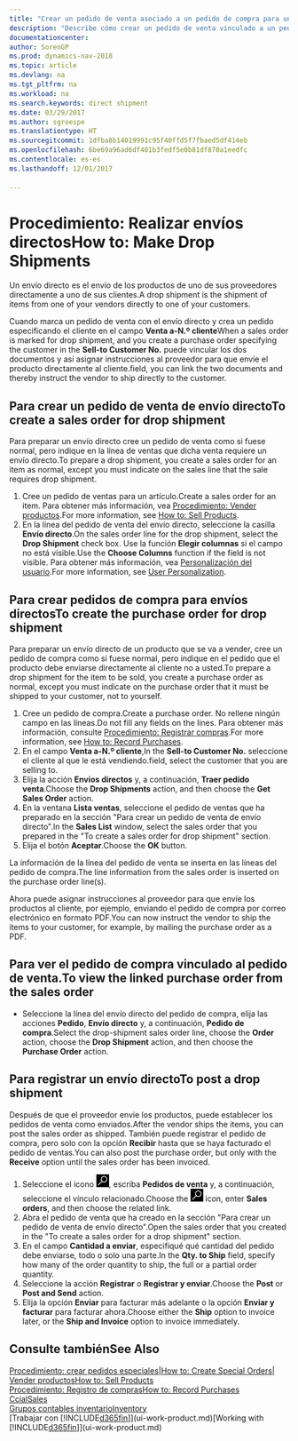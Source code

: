 ```yaml
---
title: "Crear un pedido de venta asociado a un pedido de compra para un envío directo"
description: "Describe cómo crear un pedido de venta vinculado a un pedido de compra para habilitar el envío directo del proveedor al cliente."
documentationcenter: 
author: SorenGP
ms.prod: dynamics-nav-2018
ms.topic: article
ms.devlang: na
ms.tgt_pltfrm: na
ms.workload: na
ms.search.keywords: direct shipment
ms.date: 03/29/2017
ms.author: sgroespe
ms.translationtype: HT
ms.sourcegitcommit: 1dfba8b14019991c95f40ffd5f7fbaed5df414eb
ms.openlocfilehash: 6be69a96ad6df401b3fedf5e0b81df870a1eedfc
ms.contentlocale: es-es
ms.lasthandoff: 12/01/2017

---
```

# <a name="how-to-make-drop-shipments"></a><span data-ttu-id="c5a27-103">Procedimiento: Realizar envíos directos</span><span class="sxs-lookup"><span data-stu-id="c5a27-103">How to: Make Drop Shipments</span></span>
<span data-ttu-id="c5a27-104">Un envío directo es el envío de los productos de uno de sus proveedores directamente a uno de sus clientes.</span><span class="sxs-lookup"><span data-stu-id="c5a27-104">A drop shipment is the shipment of items from one of your vendors directly to one of your customers.</span></span>

<span data-ttu-id="c5a27-105">Cuando marca un pedido de venta con el envío directo y crea un pedido especificando el cliente en el campo **Venta a-N.º cliente**</span><span class="sxs-lookup"><span data-stu-id="c5a27-105">When a sales order is marked for drop shipment, and you create a purchase order specifying the customer in the **Sell-to Customer No.**</span></span> <span data-ttu-id="c5a27-106">puede vincular los dos documentos y así asignar instrucciones al proveedor para que envíe el producto directamente al cliente.</span><span class="sxs-lookup"><span data-stu-id="c5a27-106">field, you can link the two documents and thereby instruct the vendor to ship directly to the customer.</span></span>

## <a name="to-create-a-sales-order-for-drop-shipment"></a><span data-ttu-id="c5a27-107">Para crear un pedido de venta de envío directo</span><span class="sxs-lookup"><span data-stu-id="c5a27-107">To create a sales order for drop shipment</span></span>
<span data-ttu-id="c5a27-108">Para preparar un envío directo cree un pedido de venta como si fuese normal, pero indique en la línea de ventas que dicha venta requiere un envío directo.</span><span class="sxs-lookup"><span data-stu-id="c5a27-108">To prepare a drop shipment, you create a sales order for an item as normal, except you must indicate on the sales line that the sale requires drop shipment.</span></span>

1. <span data-ttu-id="c5a27-109">Cree un pedido de ventas para un artículo.</span><span class="sxs-lookup"><span data-stu-id="c5a27-109">Create a sales order for an item.</span></span> <span data-ttu-id="c5a27-110">Para obtener más información, vea [Procedimiento: Vender productos](sales-how-sell-products.md).</span><span class="sxs-lookup"><span data-stu-id="c5a27-110">For more information, see [How to: Sell Products](sales-how-sell-products.md).</span></span>
2. <span data-ttu-id="c5a27-111">En la línea del pedido de venta del envío directo, seleccione la casilla **Envío directo**.</span><span class="sxs-lookup"><span data-stu-id="c5a27-111">On the sales order line for the drop shipment, select the **Drop Shipment** check box.</span></span> <span data-ttu-id="c5a27-112">Use la función **Elegir columnas** si el campo no está visible.</span><span class="sxs-lookup"><span data-stu-id="c5a27-112">Use the **Choose Columns** function if the field is not visible.</span></span> <span data-ttu-id="c5a27-113">Para obtener más información, vea [Personalización del usuario](ui-user-personalization.md).</span><span class="sxs-lookup"><span data-stu-id="c5a27-113">For more information, see [User Personalization](ui-user-personalization.md).</span></span>

## <a name="to-create-the-purchase-order-for-drop-shipment"></a><span data-ttu-id="c5a27-114">Para crear pedidos de compra para envíos directos</span><span class="sxs-lookup"><span data-stu-id="c5a27-114">To create the purchase order for drop shipment</span></span>
<span data-ttu-id="c5a27-115">Para preparar un envío directo de un producto que se va a vender, cree un pedido de compra como si fuese normal, pero indique en el pedido que el producto debe enviarse directamente al cliente no a usted.</span><span class="sxs-lookup"><span data-stu-id="c5a27-115">To prepare a drop shipment for the item to be sold, you create a purchase order as normal, except you must indicate on the purchase order that it must be shipped to your customer, not to yourself.</span></span>

1. <span data-ttu-id="c5a27-116">Cree un pedido de compra.</span><span class="sxs-lookup"><span data-stu-id="c5a27-116">Create a purchase order.</span></span> <span data-ttu-id="c5a27-117">No rellene ningún campo en las líneas.</span><span class="sxs-lookup"><span data-stu-id="c5a27-117">Do not fill any fields on the lines.</span></span> <span data-ttu-id="c5a27-118">Para obtener más información, consulte [Procedimiento: Registrar compras](purchasing-how-record-purchases.md).</span><span class="sxs-lookup"><span data-stu-id="c5a27-118">For more information, see [How to: Record Purchases](purchasing-how-record-purchases.md).</span></span>
2. <span data-ttu-id="c5a27-119">En el campo **Venta a-N.º cliente**,</span><span class="sxs-lookup"><span data-stu-id="c5a27-119">In the **Sell-to Customer No.**</span></span> <span data-ttu-id="c5a27-120">seleccione el cliente al que le está vendiendo.</span><span class="sxs-lookup"><span data-stu-id="c5a27-120">field, select the customer that you are selling to.</span></span>
3. <span data-ttu-id="c5a27-121">Elija la acción **Envíos directos** y, a continuación, **Traer pedido venta**.</span><span class="sxs-lookup"><span data-stu-id="c5a27-121">Choose the **Drop Shipments** action, and then choose the **Get Sales Order** action.</span></span>
4. <span data-ttu-id="c5a27-122">En la ventana **Lista ventas**, seleccione el pedido de ventas que ha preparado en la sección "Para crear un pedido de venta de envío directo".</span><span class="sxs-lookup"><span data-stu-id="c5a27-122">In the **Sales List** window, select the sales order that you prepared in the "To create a sales order for drop shipment" section.</span></span>
5. <span data-ttu-id="c5a27-123">Elija el botón **Aceptar**.</span><span class="sxs-lookup"><span data-stu-id="c5a27-123">Choose the **OK** button.</span></span>

<span data-ttu-id="c5a27-124">La información de la línea del pedido de venta se inserta en las líneas del pedido de compra.</span><span class="sxs-lookup"><span data-stu-id="c5a27-124">The line information from the sales order is inserted on the purchase order line(s).</span></span>

<span data-ttu-id="c5a27-125">Ahora puede asignar instrucciones al proveedor para que envíe los productos al cliente, por ejemplo, enviando el pedido de compra por correo electrónico en formato PDF.</span><span class="sxs-lookup"><span data-stu-id="c5a27-125">You can now instruct the vendor to ship the items to your customer, for example, by mailing the purchase order as a PDF.</span></span>     

## <a name="to-view-the-linked-purchase-order-from-the-sales-order"></a><span data-ttu-id="c5a27-126">Para ver el pedido de compra vinculado al pedido de venta.</span><span class="sxs-lookup"><span data-stu-id="c5a27-126">To view the linked purchase order from the sales order</span></span>
* <span data-ttu-id="c5a27-127">Seleccione la línea del envío directo del pedido de compra, elija las acciones **Pedido**, **Envío directo** y, a continuación, **Pedido de compra**.</span><span class="sxs-lookup"><span data-stu-id="c5a27-127">Select the drop-shipment sales order line, choose the **Order** action, choose the **Drop Shipment** action, and then choose the **Purchase Order** action.</span></span>

## <a name="to-post-a-drop-shipment"></a><span data-ttu-id="c5a27-128">Para registrar un envío directo</span><span class="sxs-lookup"><span data-stu-id="c5a27-128">To post a drop shipment</span></span>
<span data-ttu-id="c5a27-129">Después de que el proveedor envíe los productos, puede establecer los pedidos de venta como enviados.</span><span class="sxs-lookup"><span data-stu-id="c5a27-129">After the vendor ships the items, you can post the sales order as shipped.</span></span> <span data-ttu-id="c5a27-130">También puede registrar el pedido de compra, pero solo con la opción **Recibir** hasta que se haya facturado el pedido de ventas.</span><span class="sxs-lookup"><span data-stu-id="c5a27-130">You can also post the purchase order, but only with the **Receive** option until the sales order has been invoiced.</span></span>

1. <span data-ttu-id="c5a27-131">Seleccione el icono ![Buscar página o informe](media/ui-search/search_small.png "icono Buscar página o informe"), escriba **Pedidos de venta** y, a continuación, seleccione el vínculo relacionado.</span><span class="sxs-lookup"><span data-stu-id="c5a27-131">Choose the ![Search for Page or Report](media/ui-search/search_small.png "Search for Page or Report icon") icon, enter **Sales orders**, and then choose the related link.</span></span>
2. <span data-ttu-id="c5a27-132">Abra el pedido de venta que ha creado en la sección "Para crear un pedido de venta de envío directo".</span><span class="sxs-lookup"><span data-stu-id="c5a27-132">Open the sales order that you created in the "To create a sales order for a drop shipment" section.</span></span>
3. <span data-ttu-id="c5a27-133">En el campo **Cantidad a enviar**, especifiqué qué cantidad del pedido debe enviarse, todo o solo una parte.</span><span class="sxs-lookup"><span data-stu-id="c5a27-133">In the **Qty. to Ship** field, specify how many of the order quantity to ship, the full or a partial order quantity.</span></span>
4. <span data-ttu-id="c5a27-134">Seleccione la acción **Registrar** o **Registrar y enviar**.</span><span class="sxs-lookup"><span data-stu-id="c5a27-134">Choose the **Post** or **Post and Send** action.</span></span>
5. <span data-ttu-id="c5a27-135">Elija la opción **Enviar** para facturar más adelante o la opción **Enviar y facturar** para facturar ahora.</span><span class="sxs-lookup"><span data-stu-id="c5a27-135">Choose either the **Ship** option to invoice later, or the **Ship and Invoice** option to invoice immediately.</span></span>

## <a name="see-also"></a><span data-ttu-id="c5a27-136">Consulte también</span><span class="sxs-lookup"><span data-stu-id="c5a27-136">See Also</span></span>
<span data-ttu-id="c5a27-137">[Procedimiento: crear pedidos especiales](sales-how-to-create-special-orders.md)|</span><span class="sxs-lookup"><span data-stu-id="c5a27-137">[How to: Create Special Orders](sales-how-to-create-special-orders.md)|</span></span>  
[<span data-ttu-id="c5a27-138">Vender productos</span><span class="sxs-lookup"><span data-stu-id="c5a27-138">How to: Sell Products</span></span>](sales-how-sell-products.md)  
[<span data-ttu-id="c5a27-139">Procedimiento: Registro de compras</span><span class="sxs-lookup"><span data-stu-id="c5a27-139">How to: Record Purchases</span></span>](purchasing-how-record-purchases.md)  
[<span data-ttu-id="c5a27-140">Ccial</span><span class="sxs-lookup"><span data-stu-id="c5a27-140">Sales</span></span>](sales-manage-sales.md)  
[<span data-ttu-id="c5a27-141">Grupos contables inventario</span><span class="sxs-lookup"><span data-stu-id="c5a27-141">Inventory</span></span>](inventory-manage-inventory.md)  
<span data-ttu-id="c5a27-142">[Trabajar con [!INCLUDE[d365fin](includes/d365fin_md.md)]](ui-work-product.md)</span><span class="sxs-lookup"><span data-stu-id="c5a27-142">[Working with [!INCLUDE[d365fin](includes/d365fin_md.md)]](ui-work-product.md)</span></span>

